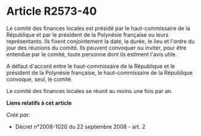 # Article R2573-40

Le comité des finances locales est présidé par le haut-commissaire de la République et par le président de la Polynésie
française ou leurs représentants. Ils fixent conjointement la date, la durée, le lieu et l'ordre du jour des réunions du
comité. Ils peuvent convoquer ou inviter, pour être entendue par le comité, toute personne dont ils estiment l'avis utile.

A défaut d'accord entre le haut-commissaire de la République et le président de la Polynésie française, le haut-commissaire
de la République convoque, seul, le comité.

Le comité des finances locales se réunit au moins une fois par an.

**Liens relatifs à cet article**

_Créé par_:

  - Décret n°2008-1020 du 22 septembre 2008 - art. 2
